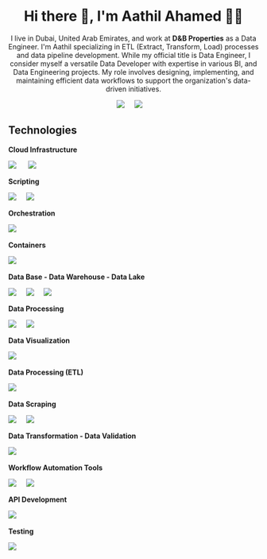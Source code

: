 
<h1 align='center'> Hi there 👋, I'm Aathil Ahamed 👨‍💻 </h1>

<p align='center'>
 I live in Dubai, United Arab Emirates, and work at <b>D&B Properties</b> as a Data Engineer. I'm Aathil specializing in ETL (Extract, Transform, Load) processes and data pipeline development. While my official title is Data Engineer, I consider myself a versatile Data Developer with expertise in various BI,  and Data Engineering projects. My role involves designing, implementing, and maintaining efficient data workflows to support the organization's data-driven initiatives.

</p>


<p align='center'>
  <a href="https://www.linkedin.com/in/aathilks/"><img src="https://img.shields.io/badge/linkedin-%230077B5.svg?&style=for-the-badge&logo=linkedin&logoColor=white" /></a>&nbsp;&nbsp;&nbsp;&nbsp;
  <a href="mailto:atldeae@gmail.com?subject=Hi%Aathil"><img src="https://img.shields.io/badge/gmail-%23D14836.svg?&style=for-the-badge&logo=gmail&logoColor=white" /></a>&nbsp;&nbsp;&nbsp;&nbsp;

</p>


## Technologies
<!-- <p align='center'>
  <a href="https://www.python.org/"><img src="https://img.shields.io/badge/python-3670A0?style=for-the-badge&logo=python&logoColor=ffffff" /></a>&nbsp;&nbsp;&nbsp;&nbsp;
  <a href="https://www.docker.com/"><img src="https://img.shields.io/badge/docker-%230db7ed.svg?style=for-the-badge&logo=docker&logoColor=white" /></a>&nbsp;&nbsp;&nbsp;&nbsp;
  <a href="https://airflow.apache.org/"><img src="https://img.shields.io/badge/Apache_Airflow-2f8780.svg?&style=for-the-badge&logo=apache-airflow" /></a>&nbsp;&nbsp;&nbsp;&nbsp;
  <a href="https://databricks.com/"><img src="https://img.shields.io/badge/Databricks-red.svg?&style=for-the-badge&logo=databricks&logoColor=white" /></a>&nbsp;&nbsp;&nbsp;&nbsp;
  <a href="https://www.postgresql.org/"><img src="https://img.shields.io/badge/PostgreSQL-blue.svg?&style=for-the-badge&logo=postgresql&logoColor=white" /></a>&nbsp;&nbsp;&nbsp;&nbsp;
  <a href="https://aws.amazon.com/"><img src="https://img.shields.io/badge/Amazon_Web_Services-orange.svg?&style=for-the-badge&logo=amazon&logoColor=white" /></a>&nbsp;&nbsp;&nbsp;&nbsp;
  <a href="https://pandas.pydata.org/"><img src="https://img.shields.io/badge/Pandas-3670A0.svg?&style=for-the-badge&logo=pandas&logoColor=white" /></a>&nbsp;&nbsp;&nbsp;&nbsp;
  <a href="https://spark.apache.org/docs/latest/api/python/"><img src="https://img.shields.io/badge/Pyspark-orange.svg?&style=for-the-badge&logo=apache-spark&logoColor=white" /></a>&nbsp;&nbsp;&nbsp;&nbsp;
  <a href="https://docs.pytest.org/"><img src="https://img.shields.io/badge/pytest-0fa7d1.svg?&style=for-the-badge&logo=pytest&logoColor=white" /></a>&nbsp;&nbsp;&nbsp;&nbsp;
  <a href="https://www.looker.com/"><img src="https://img.shields.io/badge/looker-3670A0.svg?&style=for-the-badge&logo=looker&logoColor=white" /></a>&nbsp;&nbsp;&nbsp;&nbsp;
  <a href="https://superset.apache.org/"><img src="https://img.shields.io/badge/apache_superset-114f63.svg?&style=for-the-badge&logo=superset&logoColor=white" /></a>&nbsp;&nbsp;&nbsp;&nbsp;
  <a href="https://www.getdbt.com/"><img src="https://img.shields.io/badge/dbt-de5d40.svg?&style=for-the-badge&logo=dbt&logoColor=white" /></a>&nbsp;&nbsp;&nbsp;&nbsp;
  <a href="https://greatexpectations.io/"><img src="https://img.shields.io/badge/great_expectations-de5d40.svg?&style=for-the-badge&logo=great-expectations&logoColor=white" /></a>&nbsp;&nbsp;&nbsp;&nbsp;
</p> -->

**Cloud Infrastructure**
<p align='left'>
    <a href="https://azure.microsoft.com/"><img src="https://img.shields.io/badge/Microsoft_Azure-blue.svg?&style=for-the-badge&logo=microsoft-azure&logoColor=white" /></a>
  &nbsp;&nbsp;&nbsp;&nbsp;
    <a href="https://azure.microsoft.com/services/databricks/"><img src="https://img.shields.io/badge/Azure_Databricks-4479A1.svg?&style=for-the-badge&logo=apache-spark&logoColor=white" /></a>
&nbsp;&nbsp;&nbsp;&nbsp;
</p>

**Scripting**
<p align='left'>
    <a href="https://www.python.org/"><img src="https://img.shields.io/badge/python-3670A0?style=for-the-badge&logo=python&logoColor=ffffff" /></a>&nbsp;&nbsp;&nbsp;&nbsp;
    <a href=""><img src="https://img.shields.io/badge/sql-878280?style=for-the-badge&logo=sql&logoColor=ffffff" /></a>&nbsp;&nbsp;&nbsp;&nbsp;
</p>

**Orchestration**
<p align='left'>
  <a href="https://airflow.apache.org/"><img src="https://img.shields.io/badge/Apache_Airflow-2f8780.svg?&style=for-the-badge&logo=apache-airflow" /></a>&nbsp;&nbsp;&nbsp;&nbsp;
</p>

**Containers**
<p align='left'>
  <a href="https://www.docker.com/"><img src="https://img.shields.io/badge/docker-%230db7ed.svg?style=for-the-badge&logo=docker&logoColor=white" /></a>&nbsp;&nbsp;&nbsp;&nbsp;
</p>

**Data Base - Data Warehouse - Data Lake**
<p align='left'>
  <a href="https://www.postgresql.org/"><img src="https://img.shields.io/badge/PostgreSQL-blue.svg?&style=for-the-badge&logo=postgresql&logoColor=white" /></a>&nbsp;&nbsp;&nbsp;&nbsp;
  <a href="https://azure.microsoft.com/services/sql-data-warehouse/"><img src="https://img.shields.io/badge/Azure_Data_Warehouse-0078D4.svg?&style=for-the-badge&logo=microsoft-azure&logoColor=white" /></a>&nbsp;&nbsp;&nbsp;&nbsp;
  <a href="https://azure.microsoft.com/services/storage/data-lake-storage/"><img src="https://img.shields.io/badge/Azure_Data_Lake-0078D4.svg?&style=for-the-badge&logo=microsoft-azure&logoColor=white" /></a>&nbsp;&nbsp;&nbsp;&nbsp;

</p>

**Data Processing**
<p align='left'>
  <a href="https://pandas.pydata.org/"><img src="https://img.shields.io/badge/Pandas-3670A0.svg?&style=for-the-badge&logo=pandas&logoColor=white" /></a>&nbsp;&nbsp;&nbsp;&nbsp;
  <a href="https://spark.apache.org/docs/latest/api/python/"><img src="https://img.shields.io/badge/Pyspark-orange.svg?&style=for-the-badge&logo=apache-spark&logoColor=white" /></a>&nbsp;&nbsp;&nbsp;&nbsp;
</p>

**Data Visualization**
<p align='left'>
  <a href="https://powerbi.microsoft.com/"><img src="https://img.shields.io/badge/Power_BI-F2C811.svg?&style=for-the-badge&logo=microsoft-power-bi&logoColor=white" /></a>&nbsp;&nbsp;&nbsp;&nbsp;
</p>

**Data Processing (ETL)**
<p align='left'>
  <a href="https://www.talend.com/"><img src="https://img.shields.io/badge/Talend-1679B4.svg?&style=for-the-badge&logo=talend&logoColor=white" /></a>&nbsp;&nbsp;&nbsp;&nbsp;
</p>

**Data Scraping**
<p align='left'>
  <a href="https://www.selenium.dev/"><img src="https://img.shields.io/badge/Selenium-43B02A.svg?&style=for-the-badge&logo=selenium&logoColor=white" /></a>&nbsp;&nbsp;&nbsp;&nbsp;
  <a href="https://www.crummy.com/software/BeautifulSoup/"><img src="https://img.shields.io/badge/BeautifulSoup-366994.svg?&style=for-the-badge&logo=beautifulsoup&logoColor=white" /></a>&nbsp;&nbsp;&nbsp;&nbsp;
</p>


**Data Transformation - Data Validation**
<p align='left'>
  <a href="https://www.getdbt.com/"><img src="https://img.shields.io/badge/dbt-de5d40.svg?&style=for-the-badge&logo=dbt&logoColor=white" /></a>&nbsp;&nbsp;&nbsp;&nbsp;</a>&nbsp;&nbsp;&nbsp;&nbsp;
</p>


**Workflow Automation Tools**
<p align='left'>
  <a href="https://github.com/features/actions"><img src="https://img.shields.io/badge/GitHub_Actions-2088FF.svg?&style=for-the-badge&logo=github-actions&logoColor=white" /></a>&nbsp;&nbsp;&nbsp;&nbsp;
  <a href="https://www.jenkins.io/"><img src="https://img.shields.io/badge/Jenkins-D24939.svg?&style=for-the-badge&logo=jenkins&logoColor=white" /></a>&nbsp;&nbsp;&nbsp;&nbsp;
</p>


**API Development**
<p align='left'>
  <a href="https://fastapi.tiangolo.com/"><img src="https://img.shields.io/badge/fastapi-2a7358.svg?&style=for-the-badge&logo=fastapi&logoColor=white" /></a>&nbsp;&nbsp;&nbsp;&nbsp;
</p>


**Testing**
<p align='left'>
  <a href="https://docs.pytest.org/"><img src="https://img.shields.io/badge/pytest-0fa7d1.svg?&style=for-the-badge&logo=pytest&logoColor=white" /></a>&nbsp;&nbsp;&nbsp;&nbsp;
</p>

<!-- ## Working Experience
#### D&B Properties
- **Data Engineer** (September 2022 - now())

#### iúnigo
- **Lead Data Scientist** (November 2020 - March 2021)

- **Data Scientist** (April 2018 - November 2020)

#### Seguros Sura
- **Actuarial Analyst** (April 2017 - April 2018)

## Education
- **Cloud Data Engineering** at ITBA Universidad (2020-2021)

- **Actuary** at Universidad de Buenos Aires (2012-2018)


## Certifications
- [Astronomer Certification DAG Authoring for Apache Airflow](https://www.credly.com/badges/46b2e16a-d5dc-49a2-a11d-c2a83b625c14?source=linked_in_profile)
- [Astronomer Certification for Apache Airflow Fundamentals](https://www.credly.com/badges/4bea8fba-eae4-4402-9e78-5cb471024433?source=linked_in_profile)
- [AWS Certified Solutions Architect – Associate](https://www.credly.com/badges/e820e3f5-e1e6-4073-b71c-abde988cfa8e?source=linked_in_profile) (Expires: May 2025)
- [AWS Certified Cloud Practitioner](https://www.credly.com/badges/62ce53d2-26fa-470d-a1f6-789a74af2c4e/public_url) (Expires: February 2025)
- [dbt Fundamentals](https://www.credential.net/1c5ac53b-7170-4527-8960-84a39c0a2dd1) (Expires: May 2024) -->



